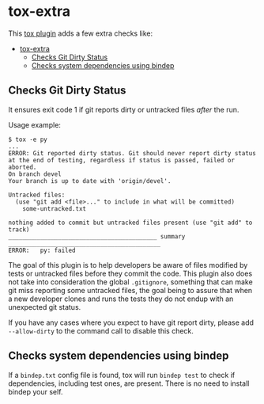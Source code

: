 # tox-extra

This [tox plugin](https://github.com/topics/tox-plugin) adds a few extra checks
like:

- [tox-extra](#tox-extra)
  - [Checks Git Dirty Status](#checks-git-dirty-status)
  - [Checks system dependencies using bindep](#checks-system-dependencies-using-bindep)

## Checks Git Dirty Status

It ensures exit code 1 if git reports dirty or untracked files _after_ the run.

Usage example:

```shell
$ tox -e py
...
ERROR: Git reported dirty status. Git should never report dirty status at the end of testing, regardless if status is passed, failed or aborted.
On branch devel
Your branch is up to date with 'origin/devel'.

Untracked files:
  (use "git add <file>..." to include in what will be committed)
	some-untracked.txt

nothing added to commit but untracked files present (use "git add" to track)
__________________________________________ summary ___________________________________________
ERROR:   py: failed
```

The goal of this plugin is to help developers be aware of files modified by tests
or untracked files before they commit the code. This plugin also does not take into
consideration the global `.gitignore`, something that can make git miss reporting
some untracked files, the goal being to assure that when a new developer clones and
runs the tests they do not endup with an unexpected git status.

If you have any cases where you expect to have git report dirty, please
add `--allow-dirty` to the command call to disable this check.

## Checks system dependencies using bindep

If a `bindep.txt` config file is found, tox will run `bindep test` to
check if dependencies, including test ones, are present. There is no need to
install bindep your self.
